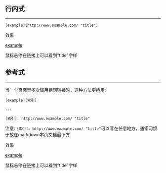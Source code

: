 ## **行内式**

---

```text
[example](http://www.example.com/ "title")
```

效果

[example](http://www.example.com/ "title")

鼠标悬停在链接上可以看到"title"字样

## **参考式**

---

当一个页面里多次调用相同链接时，这种方法更适用:

```
[example][索引]

...

[索引]: http://www.example.com/ "title"
```

注意: `[索引]: http://www.example.com/ "title"`可以写在任意地方，通常习惯于放在markdown本页文档最下方

效果

[example][索引]

[索引]: http://www.example.com/ "title"

鼠标悬停在链接上可以看到"title"字样
